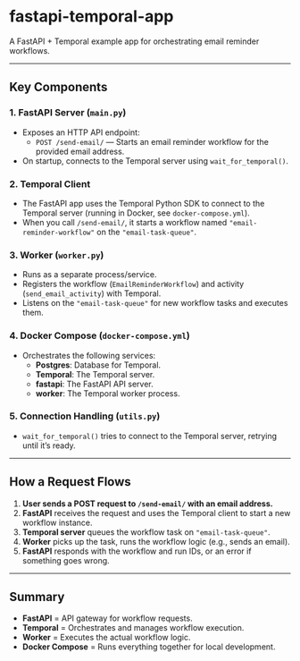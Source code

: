 # fastapi-temporal-app

A FastAPI + Temporal example app for orchestrating email reminder workflows.

---

## Key Components

### 1. FastAPI Server (`main.py`)

- Exposes an HTTP API endpoint:
  - `POST /send-email/` — Starts an email reminder workflow for the provided email address.
- On startup, connects to the Temporal server using `wait_for_temporal()`.

### 2. Temporal Client

- The FastAPI app uses the Temporal Python SDK to connect to the Temporal server (running in Docker, see `docker-compose.yml`).
- When you call `/send-email/`, it starts a workflow named `"email-reminder-workflow"` on the `"email-task-queue"`.

### 3. Worker (`worker.py`)

- Runs as a separate process/service.
- Registers the workflow (`EmailReminderWorkflow`) and activity (`send_email_activity`) with Temporal.
- Listens on the `"email-task-queue"` for new workflow tasks and executes them.

### 4. Docker Compose (`docker-compose.yml`)

- Orchestrates the following services:
  - **Postgres**: Database for Temporal.
  - **Temporal**: The Temporal server.
  - **fastapi**: The FastAPI API server.
  - **worker**: The Temporal worker process.

### 5. Connection Handling (`utils.py`)

- `wait_for_temporal()` tries to connect to the Temporal server, retrying until it’s ready.

---

## How a Request Flows

1. **User sends a POST request to `/send-email/` with an email address.**
2. **FastAPI** receives the request and uses the Temporal client to start a new workflow instance.
3. **Temporal server** queues the workflow task on `"email-task-queue"`.
4. **Worker** picks up the task, runs the workflow logic (e.g., sends an email).
5. **FastAPI** responds with the workflow and run IDs, or an error if something goes wrong.

---

## Summary

- **FastAPI** = API gateway for workflow requests.
- **Temporal** = Orchestrates and manages workflow execution.
- **Worker** = Executes the actual workflow logic.
- **Docker Compose** = Runs everything together for local development.
